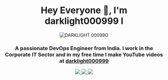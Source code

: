 <h1 align="center">Hey Everyone 👋, I'm darklight000999 l</h1>

<div align="center">
  <img src="https:/आपका बेनर लिंक " alt="DARKLIGHT 00099O">
</div>

<h3 align="center">A passionate DevOps Engineer from India. I work in the Corporate IT Sector and in my free time I make YouTube videos at <a href=अपना यूट्यूब चैनल लिंक" target="_blank">darklight000999</a></h3>

<p align="center">
  <a href="https://github.com/jaiswaladi246">
    <img src="https://img.shields.io/github/followers/jaiswaladi246?label=Follow&style=social" />
  </a>
  <a href="https://www.youtube.com/@devopsshack">
    <img src="https://img.shields.io/youtube/channel/subscribers/UC1XLb_DoX2eNWGKjkh2epwA?style=social" />
  </a>
  <a href="https://linkedin.com/in/adityajaiswal7">
    <img src="https://img.shields.io/badge/LinkedIn-Aditya%20Jaiswal-blue?logo=linkedin&style=flat-square" />
  </a>
</p>

